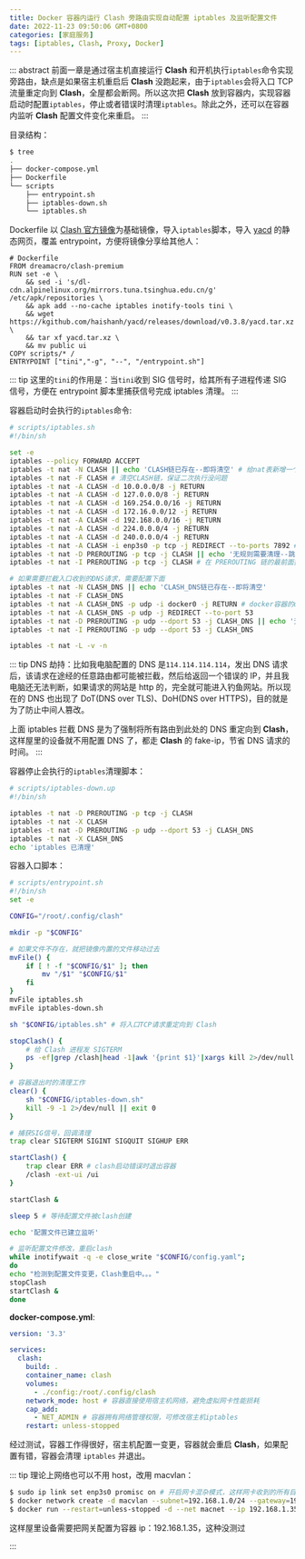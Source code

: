 ```yaml
---
title: Docker 容器内运行 Clash 旁路由实现自动配置 iptables 及监听配置文件
date: 2022-11-23 09:50:06 GMT+0800
categories: [家庭服务]
tags: [iptables, Clash, Proxy, Docker]
---
```


::: abstract
前面一章是通过宿主机直接运行 **Clash** 和开机执行`iptables`命令实现旁路由，缺点是如果宿主机重启后 **Clash** 没跑起来，由于`iptables`会将入口 TCP 流量重定向到 **Clash**，全屋都会断网。所以这次把 **Clash** 放到容器内，实现容器启动时配置`iptables`，停止或者错误时清理`iptables`。除此之外，还可以在容器内监听 **Clash** 配置文件变化来重启。
:::

<!-- more -->

目录结构：

```zsh
$ tree
.
├── docker-compose.yml
├── Dockerfile
└── scripts
    ├── entrypoint.sh
    ├── iptables-down.sh
    └── iptables.sh
```

Dockerfile 以 [Clash 官方镜像](https://hub.docker.com/u/dreamacro)为基础镜像，导入`iptables`脚本，导入 [yacd](https://github.com/haishanh/yacd) 的静态网页，覆盖 entrypoint，方便将镜像分享给其他人：

```Docker
# Dockerfile
FROM dreamacro/clash-premium
RUN set -e \
    && sed -i 's/dl-cdn.alpinelinux.org/mirrors.tuna.tsinghua.edu.cn/g' /etc/apk/repositories \
    && apk add --no-cache iptables inotify-tools tini \
    && wget https://kgithub.com/haishanh/yacd/releases/download/v0.3.8/yacd.tar.xz \
    && tar xf yacd.tar.xz \
    && mv public ui
COPY scripts/* /
ENTRYPOINT ["tini","-g", "--", "/entrypoint.sh"]
```

::: tip
这里的`tini`的作用是：当`tini`收到 SIG 信号时，给其所有子进程传递 SIG 信号，方便在 entrypoint 脚本里捕获信号完成 iptables 清理。
:::

容器启动时会执行的`iptables`命令:

```sh
# scripts/iptables.sh
#!/bin/sh

set -e
iptables --policy FORWARD ACCEPT
iptables -t nat -N CLASH || echo 'CLASH链已存在--即将清空' # 给nat表新增一个名为 CLASH 的链
iptables -t nat -F CLASH # 清空CLASH链，保证二次执行没问题
iptables -t nat -A CLASH -d 10.0.0.0/8 -j RETURN
iptables -t nat -A CLASH -d 127.0.0.0/8 -j RETURN
iptables -t nat -A CLASH -d 169.254.0.0/16 -j RETURN
iptables -t nat -A CLASH -d 172.16.0.0/12 -j RETURN
iptables -t nat -A CLASH -d 192.168.0.0/16 -j RETURN
iptables -t nat -A CLASH -d 224.0.0.0/4 -j RETURN
iptables -t nat -A CLASH -d 240.0.0.0/4 -j RETURN
iptables -t nat -A CLASH -i enp3s0 -p tcp -j REDIRECT --to-ports 7892 # 到这一步还没return就全走代理
iptables -t nat -D PREROUTING -p tcp -j CLASH || echo '无规则需要清理--跳过'
iptables -t nat -I PREROUTING -p tcp -j CLASH # 在 PREROUTING 链的最前面插入 CLASH 链

# 如果需要拦截入口收到的DNS请求，需要配置下面
iptables -t nat -N CLASH_DNS || echo 'CLASH_DNS链已存在--即将清空'
iptables -t nat -F CLASH_DNS
iptables -t nat -A CLASH_DNS -p udp -i docker0 -j RETURN # docker容器的dns跳过
iptables -t nat -A CLASH_DNS -p udp -j REDIRECT --to-port 53
iptables -t nat -D PREROUTING -p udp --dport 53 -j CLASH_DNS || echo '无规则需要清理--跳过'
iptables -t nat -I PREROUTING -p udp --dport 53 -j CLASH_DNS

iptables -t nat -L -v -n
```

::: tip
DNS 劫持：比如我电脑配置的 DNS 是`114.114.114.114`，发出 DNS 请求后，该请求在途经的任意路由都可能被拦截，然后给返回一个错误的 IP，并且我电脑还无法判断，如果请求的网站是 http 的，完全就可能进入钓鱼网站。所以现在的 DNS 也出现了 DoT(DNS over TLS)、DoH(DNS over HTTPS)，目的就是为了防止中间人篡改。

上面 iptables 拦截 DNS 是为了强制将所有路由到此处的 DNS 重定向到 **Clash**，这样屋里的设备就不用配置 DNS 了，都走 **Clash** 的 fake-ip，节省 DNS 请求的时间。
:::

容器停止会执行的`iptables`清理脚本：

```sh
# scripts/iptables-down.up
#!/bin/sh

iptables -t nat -D PREROUTING -p tcp -j CLASH
iptables -t nat -X CLASH
iptables -t nat -D PREROUTING -p udp --dport 53 -j CLASH_DNS
iptables -t nat -X CLASH_DNS
echo 'iptables 已清理'
```

容器入口脚本：

```sh
# scripts/entrypoint.sh
#!/bin/sh
set -e

CONFIG="/root/.config/clash"

mkdir -p "$CONFIG"

# 如果文件不存在，就把镜像内置的文件移动过去
mvFile() {
    if [ ! -f "$CONFIG/$1" ]; then
        mv "/$1" "$CONFIG/$1"
    fi
}
mvFile iptables.sh
mvFile iptables-down.sh

sh "$CONFIG/iptables.sh" # 将入口TCP请求重定向到 Clash

stopClash() {
    # 给 Clash 进程发 SIGTERM
    ps -ef|grep /clash|head -1|awk '{print $1}'|xargs kill 2>/dev/null
}

# 容器退出时的清理工作
clear() {
    sh "$CONFIG/iptables-down.sh"
    kill -9 -1 2>/dev/null || exit 0
}

# 捕获SIG信号，回调清理
trap clear SIGTERM SIGINT SIGQUIT SIGHUP ERR

startClash() {
    trap clear ERR # clash启动错误时退出容器
    /clash -ext-ui /ui
}

startClash &

sleep 5 # 等待配置文件被clash创建

echo '配置文件已建立监听'

# 监听配置文件修改，重启clash
while inotifywait -q -e close_write "$CONFIG/config.yaml";
do
echo "检测到配置文件变更，Clash重启中。。。"
stopClash
startClash &
done
```

**docker-compose.yml**:

```yaml
version: '3.3'

services:
  clash:
    build: .
    container_name: clash
    volumes:
      - ./config:/root/.config/clash
    network_mode: host # 容器直接使用宿主机网络，避免虚拟网卡性能损耗
    cap_add:
      - NET_ADMIN # 容器拥有网络管理权限，可修改宿主机iptables
    restart: unless-stopped
```

经过测试，容器工作得很好，宿主机配置一变更，容器就会重启 **Clash**，如果配置有错，容器会清理 `iptables` 并退出。

::: tip
理论上网络也可以不用 host，改用 macvlan：

```zsh
$ sudo ip link set enp3s0 promisc on # 开启网卡混杂模式，这样网卡收到的所有目标ip的包都会接入处理
$ docker network create -d macvlan --subnet=192.168.1.0/24 --gateway=192.168.1.1 -o parent=enp3s0 macnet
$ docker run --restart=unless-stopped -d --net macnet --ip 192.168.1.35 clash
```

这样屋里设备需要把网关配置为容器 ip：192.168.1.35，这种没测过

:::

